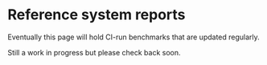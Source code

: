 # Reference system reports

Eventually this page will hold CI-run benchmarks that are updated regularly.

Still a work in progress but please check back soon.